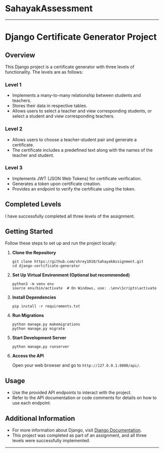 # SahayakAssessment


---

# Django Certificate Generator Project

## Overview

This Django project is a certificate generator with three levels of functionality. The levels are as follows:

### Level 1

- Implements a many-to-many relationship between students and teachers.
- Stores their data in respective tables.
- Allows users to select a teacher and view corresponding students, or select a student and view corresponding teachers.

### Level 2

- Allows users to choose a teacher-student pair and generate a certificate.
- The certificate includes a predefined text along with the names of the teacher and student.

### Level 3

- Implements JWT (JSON Web Tokens) for certificate verification.
- Generates a token upon certificate creation.
- Provides an endpoint to verify the certificate using the token.

## Completed Levels

I have successfully completed all three levels of the assignment.

## Getting Started

Follow these steps to set up and run the project locally:

1. **Clone the Repository**

    ```
    git clone https://github.com/shrey1010/SahayakAssignment.git
    cd django-certificate-generator
    ```

2. **Set Up Virtual Environment (Optional but recommended)**

    ```
    python3 -m venv env
    source env/bin/activate  # On Windows, use: .\env\Scripts\activate
    ```

3. **Install Dependencies**

    ```
    pip install -r requirements.txt
    ```

4. **Run Migrations**

    ```
    python manage.py makemigrations
    python manage.py migrate
    ```

5. **Start Development Server**

    ```
    python manage.py runserver
    ```

6. **Access the API**

    Open your web browser and go to `http://127.0.0.1:8000/api/`.

## Usage

- Use the provided API endpoints to interact with the project.
- Refer to the API documentation or code comments for details on how to use each endpoint.

## Additional Information

- For more information about Django, visit [Django Documentation](https://docs.djangoproject.com/en/3.2/).
- This project was completed as part of an assignment, and all three levels were successfully implemented.

---

